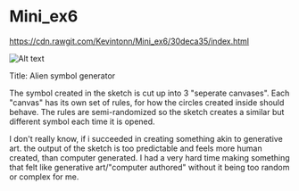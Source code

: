 # Mini_ex6
https://cdn.rawgit.com/Kevintonn/Mini_ex6/30deca35/index.html

![Alt text](http://i.imgur.com/rwtemPC.jpg?raw=true "Screen Shot")

Title: Alien symbol generator

The symbol created in the sketch is cut up into 3 "seperate canvases". Each "canvas" has its own set of rules, for how the circles created inside should behave. The rules are semi-randomized so the sketch creates a similar but different symbol each time it is opened.

I don't really know, if i succeeded in creating something akin to generative art. the output of the sketch is too predictable and feels more human created, than computer generated. I had a very hard time making something that felt like generative art/"computer authored" without it being too random or complex for me. 
